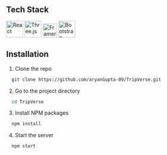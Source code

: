 ## Tech Stack

<a href="https://reactjs.org/" target="_blank" rel="noreferrer"><img src="https://raw.githubusercontent.com/danielcranney/readme-generator/main/public/icons/skills/react-colored.svg" width="45" height="45" alt="React" /></a>
<a href="https://threejs.org/" target="_blank" rel="noreferrer"><img src="https://global.discourse-cdn.com/standard17/uploads/threejs/original/2X/e/e4f86d2200d2d35c30f7b1494e96b9595ebc2751.png" width="45" height="45" alt="Three.js" /></a>
<a href="https://www.framer.com/motion/" target="_blank" rel="noreferrer"><img src="https://cdn.worldvectorlogo.com/logos/framer-motion.svg" width="38" height="38" alt="Framer Motion" /></a>
<a href="https://getbootstrap.com/" target="_blank" rel="noreferrer"><img src="https://raw.githubusercontent.com/danielcranney/readme-generator/main/public/icons/skills/bootstrap-colored.svg" width="45" height="45" alt="Bootstrap" /></a>

## Installation

1. Clone the repo
```bash
  git clone https://github.com/aryanGupta-09/TripVerse.git
```

2. Go to the project directory
```bash
  cd TripVerse
```

3. Install NPM packages
```bash
  npm install
```

4. Start the server
```bash
  npm start
```
